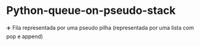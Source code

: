 # Python-queue-on-pseudo-stack
:airplane: Fila representada por uma pseudo pilha (representada por uma lista com pop e append)
